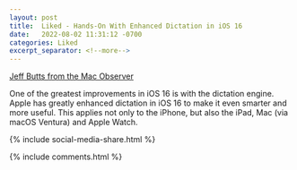 ```yaml
---
layout: post
title:  Liked - Hands-On With Enhanced Dictation in iOS 16
date:   2022-08-02 11:31:12 -0700
categories: Liked
excerpt_separator: <!--more-->
---
```


[Jeff Butts from the Mac Observer](https://www.macobserver.com/news/hands-on-with-enhanced-dictation-in-ios-16/?utm_source=macobserver&utm_medium=rss&utm_campaign=rss_everything)

One of the greatest improvements in iOS 16 is with the dictation engine. Apple has greatly enhanced dictation in iOS 16 to make it even smarter and more useful. This applies not only to the iPhone, but also the iPad, Mac (via macOS Ventura) and Apple Watch. <!--more--> 

{% include social-media-share.html %}

{% include comments.html %}